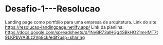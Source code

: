 # Desafio-1---Resolucao
Landing page como portfólio para uma empresa de arquitetura.
Link do site: https://resolucao-landingpage.netlify.app/
Link da planilha: https://docs.google.com/spreadsheets/d/1NyBR73aIHGg4SBkHO21melMT7t9LKPbVrA3Lz2Vp8ck/edit?usp=sharing
